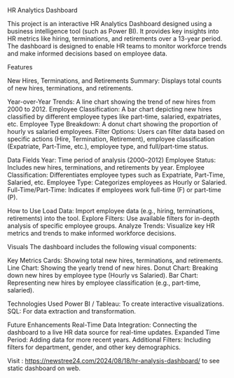 HR Analytics Dashboard

This project is an interactive HR Analytics Dashboard designed using a business intelligence tool (such as Power BI). It provides key insights into HR metrics like hiring, terminations, and retirements over a 13-year period. The dashboard is designed to enable HR teams to monitor workforce trends and make informed decisions based on employee data.

Features

New Hires, Terminations, and Retirements Summary: Displays total counts of new hires, terminations, and retirements.

Year-over-Year Trends: A line chart showing the trend of new hires from 2000 to 2012.
Employee Classification: A bar chart depicting new hires classified by different employee types like part-time, salaried, expatriates, etc.
Employee Type Breakdown: A donut chart showing the proportion of hourly vs salaried employees.
Filter Options: Users can filter data based on specific actions (Hire, Termination, Retirement), employee classification (Expatriate, Part-Time, etc.), employee type, and full/part-time status.

Data Fields
Year: Time period of analysis (2000–2012)
Employee Status: Includes new hires, terminations, and retirements by year.
Employee Classification: Differentiates employee types such as Expatriate, Part-Time, Salaried, etc.
Employee Type: Categorizes employees as Hourly or Salaried.
Full-Time/Part-Time: Indicates if employees work full-time (F) or part-time (P).

How to Use
Load Data: Import employee data (e.g., hiring, terminations, retirements) into the tool.
Explore Filters: Use available filters for in-depth analysis of specific employee groups.
Analyze Trends: Visualize key HR metrics and trends to make informed workforce decisions.

Visuals
The dashboard includes the following visual components:

Key Metrics Cards: Showing total new hires, terminations, and retirements.
Line Chart: Showing the yearly trend of new hires.
Donut Chart: Breaking down new hires by employee type (Hourly vs Salaried).
Bar Chart: Representing new hires by employee classification (e.g., part-time, salaried).

Technologies Used
Power BI / Tableau: To create interactive visualizations.
SQL: For data extraction and transformation.

Future Enhancements
Real-Time Data Integration: Connecting the dashboard to a live HR data source for real-time updates.
Expanded Time Period: Adding data for more recent years.
Additional Filters: Including filters for department, gender, and other key demographics.

Visit : https://newstree24.com/2024/08/18/hr-analysis-dashboard/ 
to see static dashboard on web.

